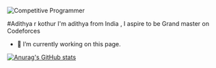 
![Competitive Programmer ](https://media-exp1.licdn.com/dms/image/C5616AQHco-2zAX6mWg/profile-displaybackgroundimage-shrink_350_1400/0/1648737761319?e=1660176000&v=beta&t=9jpjNxXusGHLcW2lFm7LdSrrm6qc2vzz_ZMhQnjbZ1Y)

#Adithya r kothur
I'm adithya from India , I aspire to be Grand master on Codeforces

- 🔭 I’m currently working on this page. 











[![Anurag's GitHub stats](https://github-readme-stats.vercel.app/api?username=adithya-r-kothur)](https://github.com/anuraghazra/github-readme-stats)


